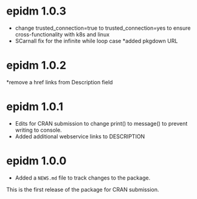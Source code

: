 <!-- NEWS.md is maintained by https://cynkra.github.io/fledge, do not edit -->

# epidm 1.0.3

* change trusted_connection=true to trusted_connection=yes to ensure cross-functionality with k8s and linux
* SCarnall fix for the infinite while loop case
*added pkgdown URL


# epidm 1.0.2

*remove a href links from Description field


# epidm 1.0.1

* Edits for CRAN submission to change print() to message() to prevent writing to console.
* Added additional webservice links to DESCRIPTION

# epidm 1.0.0

* Added a `NEWS.md` file to track changes to the package.

This is the first release of the package for CRAN submission.
